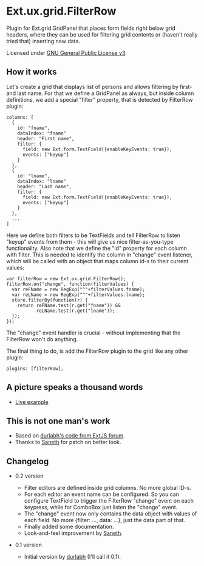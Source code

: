 Ext.ux.grid.FilterRow
=====================

Plugin for Ext.grid.GridPanel that places form fields right below grid
headers, where they can be used for filtering grid contents or
(haven't really tried that) inserting new data.

Licensed under [GNU General Public License v3][gpl3].

How it works
------------

Let's create a grid that displays list of persons and allows filtering
by first- and last name.  For that we define a GridPanel as always,
but inside column definitions, we add a special "filter" property,
that is detected by FilterRow plugin:

    columns: [
      {
        id: "fname",
        dataIndex: "fname"
        header: "First name",
        filter: {
          field: new Ext.form.TextField({enableKeyEvents: true}),
          events: ["keyup"]
        }
      },
      {
        id: "lname",
        dataIndex: "lname"
        header: "Last name",
        filter: {
          field: new Ext.form.TextField({enableKeyEvents: true}),
          events: ["keyup"]
        }
      },
      ...
    ]

Here we define both filters to be TextFields and tell FilterRow to
listen "keyup" events from them - this will give us nice
filter-as-you-type functionality.  Also note that we define the "id"
property for each column with filter.  This is needed to identify the
column in "change" event listener, which will be called with an object
that maps column id-s to their current values:

    var filterRow = new Ext.ux.grid.FilterRow();
    filterRow.on("change", function(filterValues) {
      var reFName = new RegExp("^"+filterValues.fname);
      var reLName = new RegExp("^"+filterValues.lname);
      store.filterBy(function(r) {
        return reFName.test(r.get("fname")) &&
               reLName.test(r.get("lname"));
      });
    });

The "change" event handler is crucial - without implementing that the
FilterRow won't do anything.

The final thing to do, is add the FilterRow plugin to the grid like
any other plugin:

    plugins: [filterRow],

A picture speaks a thousand words
----------------------------------

* [Live example][live]

This is not one man's work
--------------------------

* Based on [durlabh's code from ExtJS forum][post].
* Thanks to [Saneth][saneth] for patch on better look.

Changelog
---------

* 0.2 version
  * Filter editors are defined inside grid columns. No more global ID-s.
  * For each editor an event name can be configured. So you can
    configure TextField to trigger the FilterRow "change" event on
    each keypress, while for ComboBox just listen the "change" event.
  * The "change" event now only contains the data object with values
    of each field. No more {filter: ..., data: ...}, just the data
    part of that.
  * Finally added some documentation.
  * Look-and-feel improvement by [Saneth][saneth].

* 0.1 version
  * Initial version by [durlabh][post] (I'll call it 0.1).

[gpl3]: http://www.gnu.org/licenses/gpl.html
[post]: http://www.extjs.net/forum/showthread.php?t=55730
[saneth]: http://www.extjs.net/forum/showthread.php?p=438457#post438457
[live]: http://triin.net/temp/filter-row/

